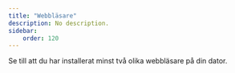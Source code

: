 ```yaml
---
title: "Webbläsare" 
description: No description.
sidebar:
    order: 120
---
```


Se till att du har installerat minst två olika webbläsare på din dator.




